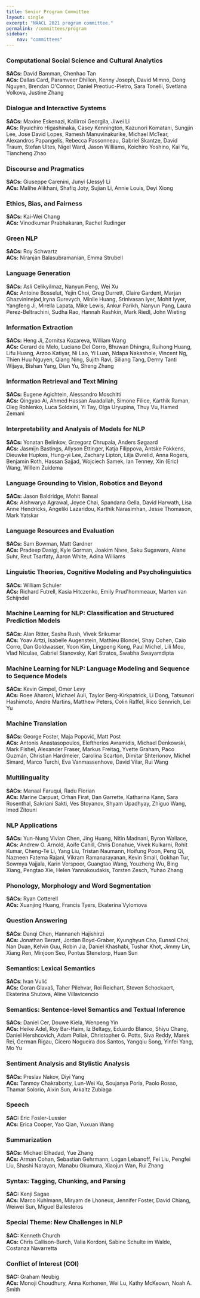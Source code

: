 ```yaml
---
title: Senior Program Committee
layout: single
excerpt: "NAACL 2021 program committee."
permalink: /committees/program
sidebar:
    nav: "committees"
---
```


### Computational Social Science and Cultural Analytics
**SACs:** David Bamman, Chenhao Tan <br>
**ACs:** Dallas Card, Paramveer Dhillon, Kenny Joseph, David Mimno, Dong Nguyen, Brendan O'Connor, Daniel Preotiuc-Pietro, Sara Tonelli, Svetlana Volkova, Justine Zhang

### Dialogue and Interactive Systems
**SACs:** Maxine Eskenazi, Kallirroi Georgila, Jiwei Li <br>
**ACs:** Ryuichiro Higashinaka, Casey Kennington, Kazunori Komatani, Sungjin Lee, Jose David Lopes, Ramesh Manuvinakurike, Michael McTear, Alexandros Papangelis, Rebecca Passonneau, Gabriel Skantze, David Traum, Stefan Ultes, Nigel Ward, Jason Williams, Koichiro Yoshino, Kai Yu, Tiancheng Zhao

### Discourse and Pragmatics
**SACs:** Giuseppe Carenini, Junyi (Jessy) Li <br>
**ACs:** Malihe Alikhani, Shafiq Joty, Sujian Li, Annie Louis, Deyi Xiong

### Ethics, Bias, and Fairness
**SACs:** Kai-Wei Chang <br>
**ACs:** Vinodkumar Prabhakaran, Rachel Rudinger

### Green NLP
**SACs:** Roy Schwartz <br>
**ACs:** Niranjan Balasubramanian, Emma Strubell

### Language Generation
**SACs:** Asli Celikyilmaz, Nanyun Peng, Wei Xu <br>
**ACs:** Antoine Bosselut, Yejin Choi, Greg Durrett, Claire Gardent, Marjan Ghazvininejad,Iryna Gurevych, Minlie Huang, Srinivasan Iyer, Mohit Iyyer, Yangfeng Ji, Mirella Lapata, Mike Lewis, Ankur Parikh, Nanyun Pang, Laura Perez-Beltrachini, Sudha Rao, Hannah Rashkin, Mark Riedl, John Wieting

### Information Extraction
**SACs:** Heng Ji, Zornitsa Kozareva, William Wang <br>
**ACs:** Gerard de Melo, Luciano Del Corro, Bhuwan Dhingra, Ruihong Huang, Lifu Huang, Arzoo Katiyar, Ni Lao, Yi Luan, Ndapa Nakashole, Vincent Ng, Thien Huu Nguyen, Qiang Ning, Sujith Ravi, Siliang Tang, Derrry Tanti Wijaya, Bishan Yang, Dian Yu, Sheng Zhang

### Information Retrieval and Text Mining
**SACs:** Eugene Agichtein, Alessandro Moschitti <br>
**ACs:** Qingyao Ai, Ahmed Hassan Awadallah, Simone Filice, Karthik Raman, Oleg Rohlenko, Luca Soldaini, Yi Tay, Olga Uryupina, Thuy Vu, Hamed Zemani

### Interpretability and Analysis of Models for NLP
**SACs:** Yonatan Belinkov, Grzegorz Chrupala, Anders Søgaard <br>
**ACs:** Jasmijn Bastings, Allyson Ettinger, Katja Filippova, Antske Fokkens, Dieuwke Hupkes, Hung-yi Lee, Zachary Lipton, Lilja Øvrelid, Anna Rogers, Benjamin Roth, Hassan Sajjad, Wojciech Samek, Ian Tenney, Xin (Eric) Wang, Willem Zuidema

### Language Grounding to Vision, Robotics and Beyond
**SACs:** Jason Baldridge, Mohit Bansal <br>
**ACs:** Aishwarya Agrawal, Joyce Chai, Spandana Gella, David Harwath, Lisa Anne Hendricks, Angeliki Lazaridou, Karthik Narasimhan, Jesse Thomason, Mark Yatskar

### Language Resources and Evaluation
**SACs:** Sam Bowman, Matt Gardner <br>
**ACs:** Pradeep Dasigi, Kyle Gorman, Joakim Nivre, Saku Sugawara, Alane Suhr, Reut Tsarfaty, Aaron White, Adina Williams

### Linguistic Theories, Cognitive Modeling and Psycholinguistics
**SACs:** William Schuler <br>
**ACs:** Richard Futrell, Kasia Hitczenko, Emily Prud'hommeaux, Marten van Schijndel

### Machine Learning for NLP: Classification and Structured Prediction Models
**SACs:** Alan Ritter, Sasha Rush, Vivek Srikumar <br>
**ACs:** Yoav Artzi, Isabelle Augenstein, Mathieu Blondel, Shay Cohen, Caio Corro, Dan Goldwasser, Yoon Kim, Lingpeng Kong, Paul Michel, Lili Mou, Vlad Niculae, Gabriel Stanovsky, Karl Stratos, Swabha Swayamdipta

### Machine Learning for NLP: Language Modeling and Sequence to Sequence Models
**SACs:** Kevin Gimpel, Omer Levy <br>
**ACs:** Roee Aharoni, Michael Auli, Taylor Berg-Kirkpatrick, Li Dong, Tatsunori Hashimoto, Andre Martins, Matthew Peters, Colin Raffel, Rico Sennrich, Lei Yu

### Machine Translation
**SACs:** George Foster, Maja Popović, Matt Post <br>
**ACs:** Antonis Anastasopoulos, Eleftherios Avramidis, Michael Denkowski, Mark Fishel, Alexander Fraser, Markus Freitag, Yvette Graham, Paco Guzmán, Christian Hardmeier, Carolina Scarton, Dimitar Shterionov, Michel Simard, Marco Turchi, Eva Vanmassenhove, David Vilar, Rui Wang

### Multilinguality
**SACs:** Manaal Faruqui, Radu Florian <br>
**ACs:** Marine Carpuat, Orhan Firat, Dan Garrette, Katharina Kann, Sara Rosenthal, Sakriani Sakti, Ves Stoyanov, Shyam Upadhyay, Zhiguo Wang, Imed Zitouni

### NLP Applications
**SACs:** Yun-Nung Vivian Chen, Jing Huang, Nitin Madnani, Byron Wallace, <br>
**ACs:** Andrew O. Arnold, Aoife Cahill, Chris Donahue, Vivek Kulkarni, Rohit Kumar, Cheng-Te Li, Yang Liu, Tristan Naumann, Hoifung Poon, Peng Qi, Nazneen Fatema Rajani, Vikram Ramanarayanan, Kevin Small, Gokhan Tur, Sowmya Vajjala, Karin Verspoor, Guangtao Wang, Youzheng Wu, Bing Xiang, Pengtao Xie, Helen Yannakoudakis, Torsten Zesch, Yuhao Zhang

### Phonology, Morphology and Word Segmentation
**SACs:** Ryan Cotterell <br>
**ACs:** Xuanjing Huang, Francis Tyers, Ekaterina Vylomova

### Question Answering
**SACs**: Danqi Chen, Hannaneh Hajishirzi <br>
**ACs:** Jonathan Berant, Jordan Boyd-Graber, Kyunghyun Cho, Eunsol Choi, Nan Duan, Kelvin Guu, Robin Jia, Daniel Khashabi, Tushar Khot, Jimmy Lin, Xiang Ren, Minjoon Seo, Pontus Stenetorp, Huan Sun

### Semantics: Lexical Semantics
**SACs**: Ivan Vulić <br>
**ACs:** Goran Glavaš, Taher Pilehvar, Roi Reichart, Steven Schockaert, Ekaterina Shutova, Aline Villavicencio

### Semantics: Sentence-level Semantics and Textual Inference
**SACs:** Daniel Cer, Douwe Kiela, Wenpeng Yin <br>
**ACs:** Heike Adel, Roy Bar-Haim, Iz Beltagy, Eduardo Blanco, Shiyu Chang, Daniel Hershcovich, Adam Poliak, Christopher G. Potts, Siva Reddy, Marek Rei, German Rigau, Cicero Nogueira dos Santos, Yangqiu Song, Yinfei Yang, Mo Yu

### Sentiment Analysis and Stylistic Analysis
**SACs:** Preslav Nakov, Diyi Yang <br>
**ACs:** Tanmoy Chakraborty, Lun-Wei Ku, Soujanya Poria, Paolo Rosso, Thamar Solorio, Aixin Sun, Arkaitz Zubiaga

### Speech
**SAC:** Eric Fosler-Lussier <br>
**ACs:** Erica Cooper, Yao Qian, Yuxuan Wang

### Summarization
**SACs:** Michael Elhadad, Yue Zhang <br>
**ACs:** Arman Cohan, Sebastian Gehrmann, Logan Lebanoff, Fei Liu, Pengfei Liu, Shashi Narayan, Manabu Okumura, Xiaojun Wan, Rui Zhang

### Syntax: Tagging, Chunking, and Parsing
**SAC:** Kenji Sagae <br>
**ACs:** Marco Kuhlmann, Miryam de Lhoneux, Jennifer Foster, David Chiang, Weiwei Sun, Miguel Ballesteros

### Special Theme: New Challenges in NLP
**SAC:** Kenneth Church <br>
**ACs:** Chris Callison-Burch, Valia Kordoni, Sabine Schulte im Walde, Costanza Navarretta

### Conflict of Interest (COI)
**SAC:** Graham Neubig <br>
**ACs:** Monoji Choudhury, Anna Korhonen, Wei Lu, Kathy McKeown, Noah A. Smith
